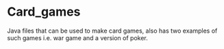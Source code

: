 # Card_games
Java files that can be used to make card games, also has two examples of such games i.e. war game and a version of poker.

